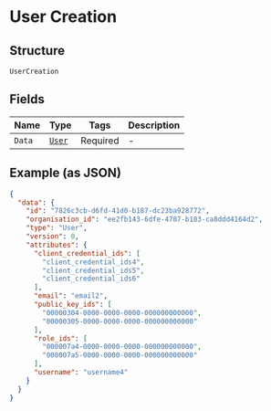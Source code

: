 
# User Creation

## Structure

`UserCreation`

## Fields

| Name | Type | Tags | Description |
|  --- | --- | --- | --- |
| `Data` | [`User`](../../doc/models/user.md) | Required | - |

## Example (as JSON)

```json
{
  "data": {
    "id": "7826c3cb-d6fd-41d0-b187-dc23ba928772",
    "organisation_id": "ee2fb143-6dfe-4787-b183-ca8ddd4164d2",
    "type": "User",
    "version": 0,
    "attributes": {
      "client_credential_ids": [
        "client_credential_ids4",
        "client_credential_ids5",
        "client_credential_ids6"
      ],
      "email": "email2",
      "public_key_ids": [
        "00000304-0000-0000-0000-000000000000",
        "00000305-0000-0000-0000-000000000000"
      ],
      "role_ids": [
        "000007a4-0000-0000-0000-000000000000",
        "000007a5-0000-0000-0000-000000000000"
      ],
      "username": "username4"
    }
  }
}
```


